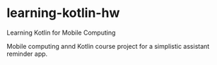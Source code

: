 # learning-kotlin-hw
Learning Kotlin for Mobile Computing

Mobile computing annd Kotlin course project for a simplistic assistant reminder app.
